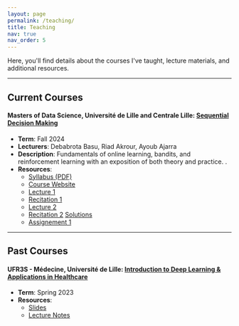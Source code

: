 ```yaml
---
layout: page
permalink: /teaching/
title: Teaching
nav: true
nav_order: 5
---
```


Here, you'll find details about the courses I've taught, lecture materials, and additional resources.

---

##  Current Courses

#### Masters of Data Science, Université de Lille and Centrale Lille: [Sequential Decision Making](https://debabrota-basu.github.io/course_bandit_rl.html)
- **Term**: Fall 2024  
- **Lecturers**: Debabrota Basu, Riad Akrour, Ayoub Ajarra
- **Description**: Fundamentals of online learning, bandits, and reinforcement learning with an exposition of both theory and practice. .  
- **Resources**:  
  - [Syllabus (PDF)](link-to-syllabus)
  - [Course Website](https://debabrota-basu.github.io/course_bandit_rl.html)
  - [Lecture 1](/assets/M2_course_materials/lectures/Lecture1.pdf)
  - [Recitation 1]()
  - [Lecture 2](/assets/M2_course_materials/lectures/Lecture2.pdf)
  - [Recitation 2](/assets/M2_course_materials/Practical_session/M2ULillle_session2.ipynb) [Solutions](/assets/M2_course_materials/Practical_session/Soluce_M2ULillle_session2.ipynb)
  - [Assignement 1](/assets/M2_course_materials/Assignement1/Assignement_1.pdf)


---

##  Past Courses

#### UFR3S - Médecine, Université de Lille: [Introduction to Deep Learning & Applications in Healthcare](link-to-course-page-or-resource)
- **Term**: Spring 2023   
- **Resources**:  
  - [Slides](link-to-syllabus)
  - [Lecture Notes](/assets/pdf/Cours_IA_sante.pdf)



